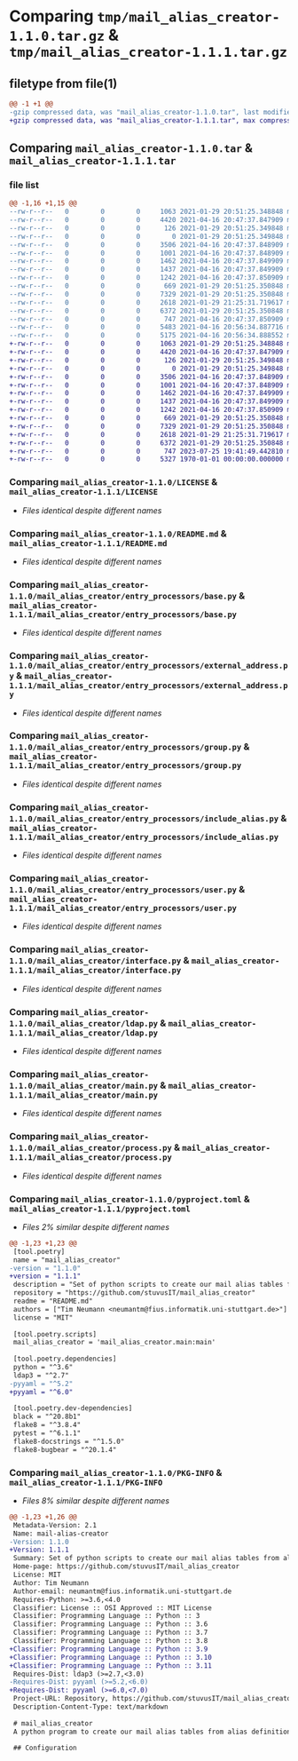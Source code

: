 # Comparing `tmp/mail_alias_creator-1.1.0.tar.gz` & `tmp/mail_alias_creator-1.1.1.tar.gz`

## filetype from file(1)

```diff
@@ -1 +1 @@
-gzip compressed data, was "mail_alias_creator-1.1.0.tar", last modified: Fri Apr 16 20:56:34 2021, max compression
+gzip compressed data, was "mail_alias_creator-1.1.1.tar", max compression
```

## Comparing `mail_alias_creator-1.1.0.tar` & `mail_alias_creator-1.1.1.tar`

### file list

```diff
@@ -1,16 +1,15 @@
--rw-r--r--   0        0        0     1063 2021-01-29 20:51:25.348848 mail_alias_creator-1.1.0/LICENSE
--rw-r--r--   0        0        0     4420 2021-04-16 20:47:37.847909 mail_alias_creator-1.1.0/README.md
--rw-r--r--   0        0        0      126 2021-01-29 20:51:25.349848 mail_alias_creator-1.1.0/mail_alias_creator/__init__.py
--rw-r--r--   0        0        0        0 2021-01-29 20:51:25.349848 mail_alias_creator-1.1.0/mail_alias_creator/entry_processors/__init__.py
--rw-r--r--   0        0        0     3506 2021-04-16 20:47:37.848909 mail_alias_creator-1.1.0/mail_alias_creator/entry_processors/base.py
--rw-r--r--   0        0        0     1001 2021-04-16 20:47:37.848909 mail_alias_creator-1.1.0/mail_alias_creator/entry_processors/external_address.py
--rw-r--r--   0        0        0     1462 2021-04-16 20:47:37.849909 mail_alias_creator-1.1.0/mail_alias_creator/entry_processors/group.py
--rw-r--r--   0        0        0     1437 2021-04-16 20:47:37.849909 mail_alias_creator-1.1.0/mail_alias_creator/entry_processors/include_alias.py
--rw-r--r--   0        0        0     1242 2021-04-16 20:47:37.850909 mail_alias_creator-1.1.0/mail_alias_creator/entry_processors/user.py
--rw-r--r--   0        0        0      669 2021-01-29 20:51:25.350848 mail_alias_creator-1.1.0/mail_alias_creator/interface.py
--rw-r--r--   0        0        0     7329 2021-01-29 20:51:25.350848 mail_alias_creator-1.1.0/mail_alias_creator/ldap.py
--rw-r--r--   0        0        0     2618 2021-01-29 21:25:31.719617 mail_alias_creator-1.1.0/mail_alias_creator/main.py
--rw-r--r--   0        0        0     6372 2021-01-29 20:51:25.350848 mail_alias_creator-1.1.0/mail_alias_creator/process.py
--rw-r--r--   0        0        0      747 2021-04-16 20:47:37.850909 mail_alias_creator-1.1.0/pyproject.toml
--rw-r--r--   0        0        0     5483 2021-04-16 20:56:34.887716 mail_alias_creator-1.1.0/setup.py
--rw-r--r--   0        0        0     5175 2021-04-16 20:56:34.888552 mail_alias_creator-1.1.0/PKG-INFO
+-rw-r--r--   0        0        0     1063 2021-01-29 20:51:25.348848 mail_alias_creator-1.1.1/LICENSE
+-rw-r--r--   0        0        0     4420 2021-04-16 20:47:37.847909 mail_alias_creator-1.1.1/README.md
+-rw-r--r--   0        0        0      126 2021-01-29 20:51:25.349848 mail_alias_creator-1.1.1/mail_alias_creator/__init__.py
+-rw-r--r--   0        0        0        0 2021-01-29 20:51:25.349848 mail_alias_creator-1.1.1/mail_alias_creator/entry_processors/__init__.py
+-rw-r--r--   0        0        0     3506 2021-04-16 20:47:37.848909 mail_alias_creator-1.1.1/mail_alias_creator/entry_processors/base.py
+-rw-r--r--   0        0        0     1001 2021-04-16 20:47:37.848909 mail_alias_creator-1.1.1/mail_alias_creator/entry_processors/external_address.py
+-rw-r--r--   0        0        0     1462 2021-04-16 20:47:37.849909 mail_alias_creator-1.1.1/mail_alias_creator/entry_processors/group.py
+-rw-r--r--   0        0        0     1437 2021-04-16 20:47:37.849909 mail_alias_creator-1.1.1/mail_alias_creator/entry_processors/include_alias.py
+-rw-r--r--   0        0        0     1242 2021-04-16 20:47:37.850909 mail_alias_creator-1.1.1/mail_alias_creator/entry_processors/user.py
+-rw-r--r--   0        0        0      669 2021-01-29 20:51:25.350848 mail_alias_creator-1.1.1/mail_alias_creator/interface.py
+-rw-r--r--   0        0        0     7329 2021-01-29 20:51:25.350848 mail_alias_creator-1.1.1/mail_alias_creator/ldap.py
+-rw-r--r--   0        0        0     2618 2021-01-29 21:25:31.719617 mail_alias_creator-1.1.1/mail_alias_creator/main.py
+-rw-r--r--   0        0        0     6372 2021-01-29 20:51:25.350848 mail_alias_creator-1.1.1/mail_alias_creator/process.py
+-rw-r--r--   0        0        0      747 2023-07-25 19:41:49.442810 mail_alias_creator-1.1.1/pyproject.toml
+-rw-r--r--   0        0        0     5327 1970-01-01 00:00:00.000000 mail_alias_creator-1.1.1/PKG-INFO
```

### Comparing `mail_alias_creator-1.1.0/LICENSE` & `mail_alias_creator-1.1.1/LICENSE`

 * *Files identical despite different names*

### Comparing `mail_alias_creator-1.1.0/README.md` & `mail_alias_creator-1.1.1/README.md`

 * *Files identical despite different names*

### Comparing `mail_alias_creator-1.1.0/mail_alias_creator/entry_processors/base.py` & `mail_alias_creator-1.1.1/mail_alias_creator/entry_processors/base.py`

 * *Files identical despite different names*

### Comparing `mail_alias_creator-1.1.0/mail_alias_creator/entry_processors/external_address.py` & `mail_alias_creator-1.1.1/mail_alias_creator/entry_processors/external_address.py`

 * *Files identical despite different names*

### Comparing `mail_alias_creator-1.1.0/mail_alias_creator/entry_processors/group.py` & `mail_alias_creator-1.1.1/mail_alias_creator/entry_processors/group.py`

 * *Files identical despite different names*

### Comparing `mail_alias_creator-1.1.0/mail_alias_creator/entry_processors/include_alias.py` & `mail_alias_creator-1.1.1/mail_alias_creator/entry_processors/include_alias.py`

 * *Files identical despite different names*

### Comparing `mail_alias_creator-1.1.0/mail_alias_creator/entry_processors/user.py` & `mail_alias_creator-1.1.1/mail_alias_creator/entry_processors/user.py`

 * *Files identical despite different names*

### Comparing `mail_alias_creator-1.1.0/mail_alias_creator/interface.py` & `mail_alias_creator-1.1.1/mail_alias_creator/interface.py`

 * *Files identical despite different names*

### Comparing `mail_alias_creator-1.1.0/mail_alias_creator/ldap.py` & `mail_alias_creator-1.1.1/mail_alias_creator/ldap.py`

 * *Files identical despite different names*

### Comparing `mail_alias_creator-1.1.0/mail_alias_creator/main.py` & `mail_alias_creator-1.1.1/mail_alias_creator/main.py`

 * *Files identical despite different names*

### Comparing `mail_alias_creator-1.1.0/mail_alias_creator/process.py` & `mail_alias_creator-1.1.1/mail_alias_creator/process.py`

 * *Files identical despite different names*

### Comparing `mail_alias_creator-1.1.0/pyproject.toml` & `mail_alias_creator-1.1.1/pyproject.toml`

 * *Files 2% similar despite different names*

```diff
@@ -1,23 +1,23 @@
 [tool.poetry]
 name = "mail_alias_creator"
-version = "1.1.0"
+version = "1.1.1"
 description = "Set of python scripts to create our mail alias tables from alias definitions"
 repository = "https://github.com/stuvusIT/mail_alias_creator"
 readme = "README.md"
 authors = ["Tim Neumann <neumantm@fius.informatik.uni-stuttgart.de>"]
 license = "MIT"
 
 [tool.poetry.scripts]
 mail_alias_creator = 'mail_alias_creator.main:main'
 
 [tool.poetry.dependencies]
 python = "^3.6"
 ldap3 = "^2.7"
-pyyaml = "^5.2"
+pyyaml = "^6.0"
 
 [tool.poetry.dev-dependencies]
 black = "^20.8b1"
 flake8 = "^3.8.4"
 pytest = "^6.1.1"
 flake8-docstrings = "^1.5.0"
 flake8-bugbear = "^20.1.4"
```

### Comparing `mail_alias_creator-1.1.0/PKG-INFO` & `mail_alias_creator-1.1.1/PKG-INFO`

 * *Files 8% similar despite different names*

```diff
@@ -1,23 +1,26 @@
 Metadata-Version: 2.1
 Name: mail-alias-creator
-Version: 1.1.0
+Version: 1.1.1
 Summary: Set of python scripts to create our mail alias tables from alias definitions
 Home-page: https://github.com/stuvusIT/mail_alias_creator
 License: MIT
 Author: Tim Neumann
 Author-email: neumantm@fius.informatik.uni-stuttgart.de
 Requires-Python: >=3.6,<4.0
 Classifier: License :: OSI Approved :: MIT License
 Classifier: Programming Language :: Python :: 3
 Classifier: Programming Language :: Python :: 3.6
 Classifier: Programming Language :: Python :: 3.7
 Classifier: Programming Language :: Python :: 3.8
+Classifier: Programming Language :: Python :: 3.9
+Classifier: Programming Language :: Python :: 3.10
+Classifier: Programming Language :: Python :: 3.11
 Requires-Dist: ldap3 (>=2.7,<3.0)
-Requires-Dist: pyyaml (>=5.2,<6.0)
+Requires-Dist: pyyaml (>=6.0,<7.0)
 Project-URL: Repository, https://github.com/stuvusIT/mail_alias_creator
 Description-Content-Type: text/markdown
 
 # mail_alias_creator
 A python program to create our mail alias tables from alias definitions
 
 ## Configuration
```

